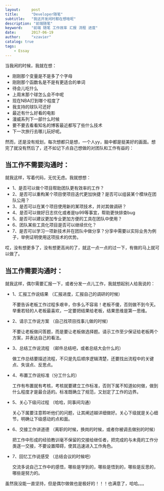```yaml
---
layout:     post
title:      "Developer随笔"
subtitle:   "我这开发闲时都在想啥呢"
description: "前端随笔"
keyword:    "前端 随笔 工作效率 汇报 流程 进度"
date:       2017-06-19
author:     "xzavier"
catalog: true
tags:
    - Essay
---
```


当我闲的时候，我就在想：
- 刚刚那个变量是不是多了个字母
- 刚刚那个函数名是不是有更适合的单词
- 待会儿吃什么
- 上周末那个球怎么会不中呢
- 现在NBA打到哪个程度了
- 我支持的球队可还好
- 最近有什么好看的电影
- 漫威系列下一部什么时候
- 要不要去看看知名的博客最近都写了些什么技术
- 下一次旅行去哪儿玩好呢。

然而，还是没有规划，每次想都只是想，一个人yy，脑中都是挺美好的画面。想完了就没有然后了，还不如记下点自己想做的对团队和工作有益的：

## 当工作不需要沟通时：

就我这样，写着代码，无忧无虑。我就想想：

- 1、是否可以做个项目帮助团队更有效率的工作？
- 2、是否可以重构某个项目使项目迭代更加快捷？是否可以组装某个模块在团队公用？
- 3、是否可以在某个项目使用新的某项技术，并对其做调研？
- 4、是否可以做好日志优化或者是tp99等事宜，帮助更快排查bug
- 5、是否可以建议更加专业更加方便的工具在团队中使用？
- 6、团队某些工具化项目是否可以继续优化？
- 7、是否可以学习一项新技术并在团队中做分享？分享中需要以实际业务为例子，举例证明使用这项技术的优势。

哎，没有想更多了，没有想更高尚的了，就这一点一点的过一下，有做的马上就可以做了。

## 当工作需要沟通时：

就我这样，偶尔需要汇报一下，或者分发一点儿工作，我就想起别人给我说的：

- 1、汇报工作说结果 （汇报进度，汇报自己的调研的时候）

    不要告诉老板工作过程多艰辛，你多么不容易！老板不傻，否则做不到今天。举重若轻的人老板最喜欢，一定要把结果给老板，结果思维是第一思维。  

- 2、请示工作说方案 （自己找项目找事儿做的时候）

    不要让老板做问答题，而是要让老板做选择题。请示工作至少保证给老板两个方案，并表达自己的看法。

- 3、总结工作说流程 （邮件总结吧，或者总结大会什么的）

    做工作总结要描述流程，不只是先后顺序逻辑清楚，还要找出流程中的关键点、失误点、反思点。         
- 4、布置工作说标准（分工什么的）

    工作有布置就有考核，考核就要建立工作标准，否则下属不知道如何做，做到什么程度才是最合适的。标准既确立了规范，又划定了工作的边界。

- 5、关心下级问过程 （哈哈，同事间沟通）

    关心下属要注意聆听他们的问题，让其阐述越详细做好。关心下级就是关心细节，明确让下级感动的点和面。

- 6、交接工作讲道德 （离职的时候，换岗的时候，或者你被调去做别的时候）

    把工作中形成的经验教训毫不保留的交接给继任者，把完成的与未竟的工作分类逐一交接，不要设置障碍，使其迅速进入工作角色。

- 7、回忆工作说感受 （总结会议的时候吧）

    交流多说自己工作中的感悟，哪些是学到的，哪些是悟到的，哪些是反思的，哪些是努力的。


虽然我没能一直坚持，但是偶尔做做也是极好的！！！也满意了，哈哈。。。

